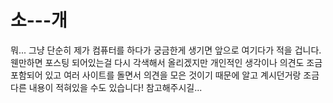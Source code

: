 # 소---개

<p>뭐... 그냥 단순히 제가 컴퓨터를 하다가 궁금한게 생기면 앞으로 여기다가 적을 겁니다. 웬만하면 포스팅 되어있는걸 다시 각색해서 올리겠지만 개인적인 생각이나 의견도 조금 포함되어 있고 여러 사이트를 돌면서 의견을 모은 것이기 때문에 알고 계시던거랑 조금 다른 내용이 적혀있을 수도 있습니다! 참고해주시길...</p>
